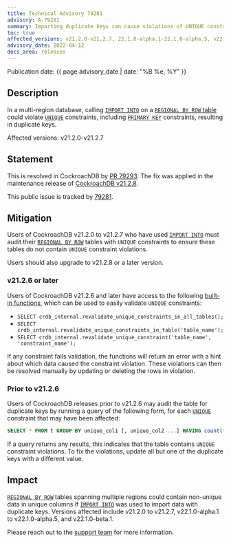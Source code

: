 ```yaml
---
title: Technical Advisory 79281
advisory: A-79281
summary: Importing duplicate keys can cause violations of UNIQUE constraints
toc: true
affected_versions: v21.2.0-v21.2.7, 22.1.0-alpha.1-22.1.0-alpha.5, v22.1.0-beta.1.
advisory_date: 2022-04-12
docs_area: releases
---
```


Publication date: {{ page.advisory_date | date: "%B %e, %Y" }}

## Description

In a multi-region database, calling [`IMPORT INTO`](../v22.1/import-into.html) on a [`REGIONAL BY ROW` table](../v22.1/regional-tables.html) could violate [`UNIQUE`](../v22.1/unique.html) constraints, including [`PRIMARY KEY`](../v22.1/primary-key.html) constraints, resulting in duplicate keys.

Affected versions: v21.2.0-v21.2.7

## Statement

This is resolved in CockroachDB by [PR 79293](https://github.com/cockroachdb/cockroach/pull/79293).
The fix was applied in the maintenance release of [CockroachDB v21.2.8](../releases/v21.2.html#v21-2-8).

This public issue is tracked by [79281](https://github.com/cockroachdb/cockroach/issues/79281).

## Mitigation

Users of CockroachDB v21.2.0 to v21.2.7 who have used [`IMPORT INTO`](../v22.1/import-into.html) must audit their [`REGIONAL BY ROW`](../v22.1/regional-tables.html) tables with `UNIQUE` constraints to ensure these tables do not contain `UNIQUE` constraint violations.

Users should also upgrade to v21.2.8 or a later version.

### v21.2.6 or later

Users of CockroachDB v21.2.6 and later have access to the following [built-in functions](../v22.1/functions-and-operators.html), which can be used to easily validate `UNIQUE` constraints:

- `SELECT crdb_internal.revalidate_unique_constraints_in_all_tables();`
- `SELECT crdb_internal.revalidate_unique_constraints_in_table('table_name');`
- `SELECT crdb_internal.revalidate_unique_constraint('table_name', 'constraint_name');`

If any constraint fails validation, the functions will return an error with a hint about which data caused the constraint violation. These violations can then be resolved manually by updating or deleting the rows in violation.

### Prior to v21.2.6

Users of CockroachDB releases prior to v21.2.6 may audit the table for duplicate keys by running a query of the following form, for each [`UNIQUE`](../v22.1/unique.html) constraint that may have been affected:

~~~sql
SELECT * FROM t GROUP BY unique_col1 [, unique_col2 ...] HAVING count(*) > 1;
~~~

If a query returns any results, this indicates that the table contains `UNIQUE` constraint violations. To fix the violations, update all but one of the duplicate keys with a different value.

## Impact

[`REGIONAL BY ROW`](../v22.1/regional-tables.html) tables spanning multiple regions could contain non-unique data in unique columns if [`IMPORT INTO`](../v22.1/import-into.html) was used to import data with duplicate keys. Versions affected include v21.2.0 to v21.2.7, v22.1.0-alpha.1 to v22.1.0-alpha.5, and v22.1.0-beta.1.

Please reach out to the [support team](https://support.cockroachlabs.com/) for more information.
